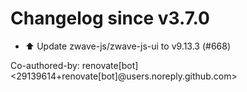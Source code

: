 # Changelog since v3.7.0
- ⬆️ Update zwave-js/zwave-js-ui to v9.13.3 (#668)

Co-authored-by: renovate[bot] <29139614+renovate[bot]@users.noreply.github.com> 
